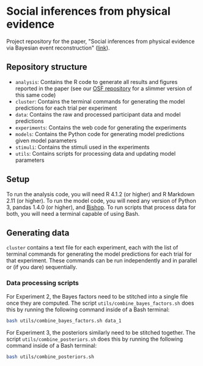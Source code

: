 # Social inferences from physical evidence

Project repository for the paper, "Social inferences from physical evidence via Bayesian event reconstruction" ([link](https://psycnet.apa.org/doi/10.1037/xge0001182)).

## Repository structure

- `analysis`: Contains the R code to generate all results and figures reported in the paper (see our [OSF repository](https://osf.io/q3ct5/) for a slimmer version of this same code)
- `cluster`: Contains the terminal commands for generating the model predictions for each trial per experiment
- `data`: Contains the raw and processed participant data and model predictions
- `experiments`: Contains the web code for generating the experiments
- `models`: Contains the Python code for generating model predictions given model parameters
- `stimuli`: Contains the stimuli used in the experiments
- `utils`: Contains scripts for processing data and updating model parameters

## Setup

To run the analysis code, you will need R 4.1.2 (or higher) and R Markdown 2.11 (or higher). To run the model code, you will need any version of Python 3, pandas 1.4.0 (or higher), and [Bishop](https://github.com/julianje/Bishop). To run scripts that process data for both, you will need a terminal capable of using Bash.

## Generating data

`cluster` contains a text file for each experiment, each with the list of terminal commands for generating the model predictions for each trial for that experiment. These commands can be run independently and in parallel or (if you dare) sequentially.

### Data processing scripts

For Experiment 2, the Bayes factors need to be stitched into a single file once they are computed. The script `utils/combine_bayes_factors.sh` does this by running the following command inside of a Bash terminal:

```bash
bash utils/combine_bayes_factors.sh data_1
```

For Experiment 3, the posteriors similarly need to be stitched together. The script `utils/combine_posteriors.sh` does this by running the following command inside of a Bash terminal:

```bash
bash utils/combine_posteriors.sh
```
